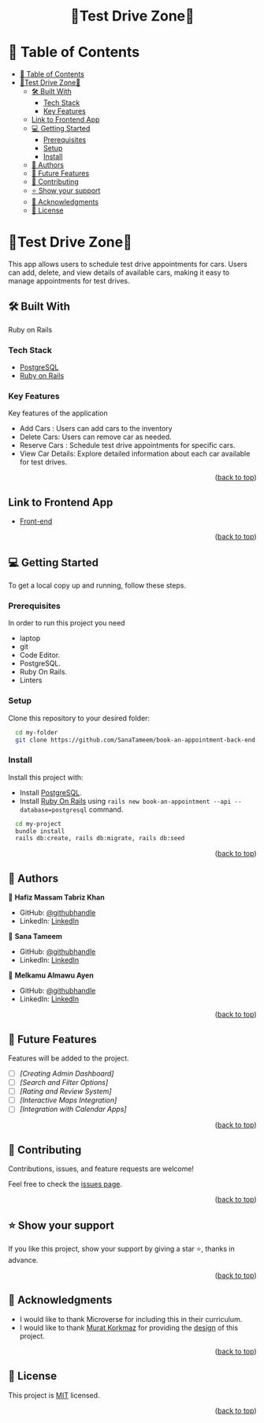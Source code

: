 <a name="readme-top"></a>

<div align="center">

  <h1><b>🚗Test Drive Zone🚙</b></h1>

</div>

<!-- TABLE OF CONTENTS -->

# 📗 Table of Contents

- [📗 Table of Contents](#-table-of-contents)
- [🚗Test Drive Zone🚙 ](#test-drive-zone-)
  - [🛠 Built With ](#-built-with-)
    - [Tech Stack ](#tech-stack-)
    - [Key Features ](#key-features-)
  - [Link to Frontend App](#link-to-frontend-app)
  - [💻 Getting Started ](#-getting-started-)
    - [Prerequisites](#prerequisites)
    - [Setup](#setup)
    - [Install](#install)
  - [👥 Authors ](#-authors-)
  - [🔭 Future Features ](#-future-features-)
  - [🤝 Contributing ](#-contributing-)
  - [⭐️ Show your support ](#️-show-your-support-)
  - [🙏 Acknowledgments ](#-acknowledgments-)
  - [📝 License ](#-license-)

<!-- PROJECT DESCRIPTION -->

# 🚗Test Drive Zone🚙 <a name="about-project"></a>

This app allows users to schedule test drive appointments for cars. Users can add, delete, and view details of available cars, making it easy to manage appointments for test drives.

## 🛠 Built With <a name="built-with"></a>
Ruby on Rails

### Tech Stack <a name="tech-stack"></a>

- <a href="https://www.postgresql.org/">PostgreSQL</a>
- <a href="https://rubyonrails.org/">Ruby on Rails</a>

<!-- Features -->

### Key Features <a name="key-features"></a>

Key features of the application

- Add Cars : Users can add cars to the inventory
- Delete Cars: Users can remove car as needed.
- Reserve Cars : Schedule test drive appointments for specific cars.
- View Car Details: Explore detailed information about each car available for test drives.

<p align="right">(<a href="#readme-top">back to top</a>)</p>

<!-- Frontend Link -->

## Link to Frontend App

- [Front-end](https://github.com/SanaTameem/book-an-appointment-front-end.git)

<p align="right">(<a href="#readme-top">back to top</a>)</p>

<!-- GETTING STARTED -->

## 💻 Getting Started <a name="getting-started"></a>

To get a local copy up and running, follow these steps.

### Prerequisites

In order to run this project you need
- laptop
- git
- Code Editor.
- PostgreSQL.
- Ruby On Rails.
- Linters

### Setup

Clone this repository to your desired folder:

```sh
  cd my-folder
  git clone https://github.com/SanaTameem/book-an-appointment-back-end.git
```

### Install

Install this project with:

- Install <a href="https://www.postgresql.org/">PostgreSQL</a>.
- Install <a href="https://rubyonrails.org/">Ruby On Rails</a> using `rails new book-an-appointment --api --database=postgresql` command.
```sh
  cd my-project
  bundle install
  rails db:create, rails db:migrate, rails db:seed
```

<p align="right">(<a href="#readme-top">back to top</a>)</p>

<!-- AUTHORS -->

## 👥 Authors <a name="authors"></a>

👤 **Hafiz Massam Tabriz Khan**

- GitHub: [@githubhandle](https://github.com/HafizMassamTabraizKhan)
- LinkedIn: [LinkedIn](https://www.linkedin.com/in/hafiz-massam-tabraiz-khan-167644255/)

👤 **Sana Tameem**

- GitHub: [@githubhandle](https://github.com/SanaTameem)
- LinkedIn: [LinkedIn](https://www.linkedin.com/in/sana-tameem/)

👤 **Melkamu Almawu Ayen**

- GitHub: [@githubhandle](https://github.com/melkamu12)
- LinkedIn: [LinkedIn](https://www.linkedin.com/in/melkamu-almawu)
  
<p align="right">(<a href="#readme-top">back to top</a>)</p>

<!-- FUTURE FEATURES -->

## 🔭 Future Features <a name="future-features"></a>

Features will be added to the project.

- [ ] *[Creating Admin Dashboard]*
- [ ] *[Search and Filter Options]*
- [ ] *[Rating and Review System]*
- [ ] *[Interactive Maps Integration]*
- [ ] *[Integration with Calendar Apps]*

<p align="right">(<a href="#readme-top">back to top</a>)</p>

<!-- CONTRIBUTING -->

## 🤝 Contributing <a name="contributing"></a>

Contributions, issues, and feature requests are welcome!

Feel free to check the [issues page](https://github.com/SanaTameem/book-an-appointment-back-end/issues).

<p align="right">(<a href="#readme-top">back to top</a>)</p>

<!-- SUPPORT -->

## ⭐️ Show your support <a name="support"></a>

If you like this project, show your support by giving a star ⭐️, thanks in advance.

<p align="right">(<a href="#readme-top">back to top</a>)</p>

<!-- ACKNOWLEDGEMENTS -->

## 🙏 Acknowledgments <a name="acknowledgements"></a>

- I would like to thank Microverse for including this in their curriculum.
- I would like to thank [Murat Korkmaz](https://www.behance.net/muratk) for providing the [design](https://www.behance.net/gallery/26425031/Vespa-Responsive-Redesign) of this project.

<p align="right">(<a href="#readme-top">back to top</a>)</p>

<!-- LICENSE -->

## 📝 License <a name="license"></a>

This project is [MIT](https://github.com/SanaTameem/book-an-appointment-back-end/blob/API-Doc/MIT.md) licensed.

<p align="right">(<a href="#readme-top">back to top</a>)</p>